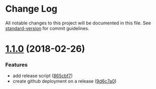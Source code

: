 # Change Log

All notable changes to this project will be documented in this file. See [standard-version](https://github.com/conventional-changelog/standard-version) for commit guidelines.

<a name="1.1.0"></a>
# [1.1.0](https://github.com/fritz-c/github-webhook/compare/v0.1.0...v1.1.0) (2018-02-26)


### Features

* add release script ([865cbf7](https://github.com/fritz-c/github-webhook/commit/865cbf7))
* create github deployment on a release ([9d6c7a0](https://github.com/fritz-c/github-webhook/commit/9d6c7a0))

